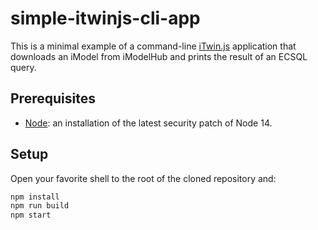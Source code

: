 # simple-itwinjs-cli-app

This is a minimal example of a command-line [iTwin.js](https://itwinjs.org/) application that
downloads an iModel from iModelHub and prints the result of an ECSQL query.

## Prerequisites

- [Node](https://nodejs.org/en/): an installation of the latest security patch of Node 14.

## Setup

Open your favorite shell to the root of the cloned repository and:

```sh
npm install
npm run build
npm start
```

